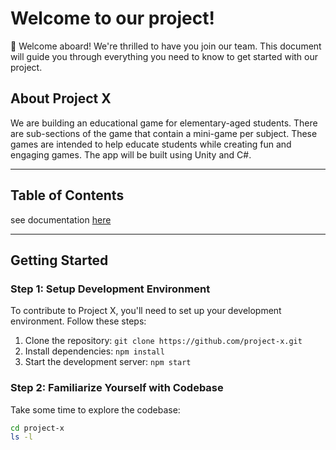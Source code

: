 # Welcome to our project!

🎉 Welcome aboard! We're thrilled to have you join our team. This document will guide you through everything you need to know to get started with our project.

## About Project X

We are building an educational game for elementary-aged students. There are sub-sections of the game that contain a mini-game per subject. These games are intended to help educate students while creating fun and engaging games. The app will be built using Unity and C#.

---

## Table of Contents

see documentation [here](/DesignDocument.md)

---


## Getting Started

### Step 1: Setup Development Environment

To contribute to Project X, you'll need to set up your development environment. Follow these steps:

1. Clone the repository: `git clone https://github.com/project-x.git`
2. Install dependencies: `npm install`
3. Start the development server: `npm start`

### Step 2: Familiarize Yourself with Codebase

Take some time to explore the codebase:

```bash
cd project-x
ls -l
